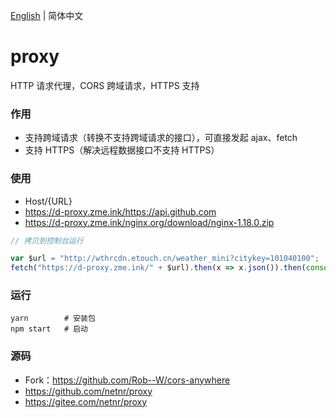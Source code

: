 [English](README.md) | 简体中文

# proxy
HTTP 请求代理，CORS 跨域请求，HTTPS 支持

### 作用
- 支持跨域请求（转换不支持跨域请求的接口），可直接发起 ajax、fetch
- 支持 HTTPS（解决远程数据接口不支持 HTTPS）

### 使用
- Host/{URL}
- <https://d-proxy.zme.ink/https://api.github.com>
- <https://d-proxy.zme.ink/nginx.org/download/nginx-1.18.0.zip>

```js
// 拷贝到控制台运行

var $url = "http://wthrcdn.etouch.cn/weather_mini?citykey=101040100";
fetch("https://d-proxy.zme.ink/" + $url).then(x => x.json()).then(console.log)
```

### 运行
```
yarn        # 安装包
npm start   # 启动
```

### 源码
- Fork：<https://github.com/Rob--W/cors-anywhere>
- <https://github.com/netnr/proxy>
- <https://gitee.com/netnr/proxy>